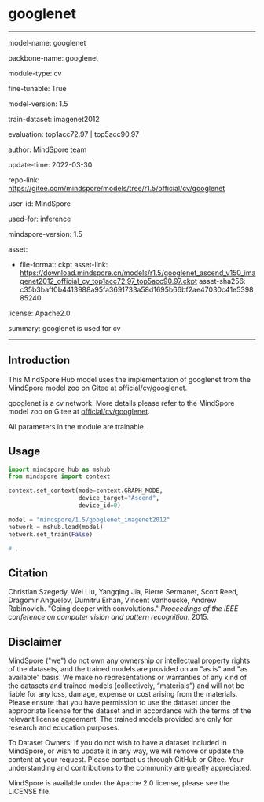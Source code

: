 # googlenet

---

model-name: googlenet

backbone-name: googlenet

module-type: cv

fine-tunable: True

model-version: 1.5

train-dataset: imagenet2012

evaluation: top1acc72.97 | top5acc90.97

author: MindSpore team

update-time: 2022-03-30

repo-link: <https://gitee.com/mindspore/models/tree/r1.5/official/cv/googlenet>

user-id: MindSpore

used-for: inference

mindspore-version: 1.5

asset:

-
    file-format: ckpt
    asset-link: <https://download.mindspore.cn/models/r1.5/googlenet_ascend_v150_imagenet2012_official_cv_top1acc72.97_top5acc90.97.ckpt>
    asset-sha256: c35b3baff0b4413988a95fa3691733a58d1695b66bf2ae47030c41e539885240

license: Apache2.0

summary: googlenet is used for cv

---

## Introduction

This MindSpore Hub model uses the implementation of googlenet from the MindSpore model zoo on Gitee at official/cv/googlenet.

googlenet is a cv network. More details please refer to the MindSpore model zoo on Gitee at [official/cv/googlenet](https://gitee.com/mindspore/models/blob/r1.5/official/cv/googlenet/README.md).

All parameters in the module are trainable.

## Usage

```python
import mindspore_hub as mshub
from mindspore import context

context.set_context(mode=context.GRAPH_MODE,
                    device_target="Ascend",
                    device_id=0)

model = "mindspore/1.5/googlenet_imagenet2012"
network = mshub.load(model)
network.set_train(False)

# ...
```

## Citation

Christian Szegedy, Wei Liu, Yangqing Jia, Pierre Sermanet, Scott Reed, Dragomir Anguelov, Dumitru Erhan, Vincent Vanhoucke, Andrew Rabinovich. "Going deeper with convolutions." *Proceedings of the IEEE conference on computer vision and pattern recognition*. 2015.

## Disclaimer

MindSpore ("we") do not own any ownership or intellectual property rights of the datasets, and the trained models are provided on an "as is" and "as available" basis. We make no representations or warranties of any kind of the datasets and trained models (collectively, “materials”) and will not be liable for any loss, damage, expense or cost arising from the materials. Please ensure that you have permission to use the dataset under the appropriate license for the dataset and in accordance with the terms of the relevant license agreement. The trained models provided are only for research and education purposes.

To Dataset Owners: If you do not wish to have a dataset included in MindSpore, or wish to update it in any way, we will remove or update the content at your request. Please contact us through GitHub or Gitee. Your understanding and contributions to the community are greatly appreciated.

MindSpore is available under the Apache 2.0 license, please see the LICENSE file.
